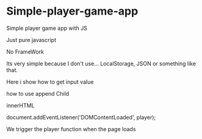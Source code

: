# Simple-player-game-app
Simple player game app with JS

Just pure javascript

No FrameWork

Its very simple because I don't use... LocalStorage, JSON or something like that.

Here i show how to get input value

how to use append Child 

innerHTML

document.addEventListener('DOMContentLoaded', player);

We trigger the player function when the page loads
